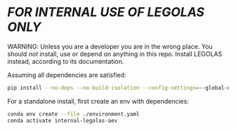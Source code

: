 # *FOR INTERNAL USE OF LEGOLAS ONLY*

WARNING: Unless you are a developer you are in the wrong place. You should *not*
install, use or depend on anything in this repo. Install LEGOLAS instead, according to
its documentation.

Assuming all dependencies are satisfied:

```bash
pip install --no-deps --no-build-isolation --config-settings=--global-option=ext -v -e .
```

For a standalone install, first create an env with dependencies:

```bash
conda env create --file ./environment.yaml
conda activate internal-legolas-aev
```
